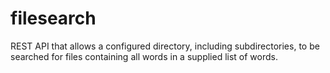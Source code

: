 # filesearch
REST API that allows a configured directory, including subdirectories, to be searched for files containing all words in a supplied list of words.
